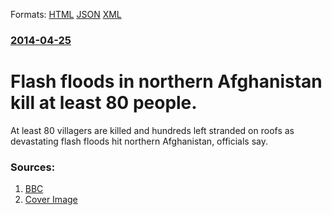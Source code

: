 
Formats: [HTML](/news/2014/04/25/flash-floods-in-northern-afghanistan-kill-at-least-80-people.html)  [JSON](/news/2014/04/25/flash-floods-in-northern-afghanistan-kill-at-least-80-people.json)  [XML](/news/2014/04/25/flash-floods-in-northern-afghanistan-kill-at-least-80-people.xml)  

### [2014-04-25](/news/2014/04/25/index.md)

##### 
# Flash floods in northern Afghanistan kill at least 80 people. 

At least 80 villagers are killed and hundreds left stranded on roofs as devastating flash floods hit northern Afghanistan, officials say.


### Sources:

1. [BBC](http://www.bbc.co.uk/news/world-asia-27157042)
1. [Cover Image](http://ichef-1.bbci.co.uk/news/1024/media/images/74445000/jpg/_74445516_aflood4.jpg)
